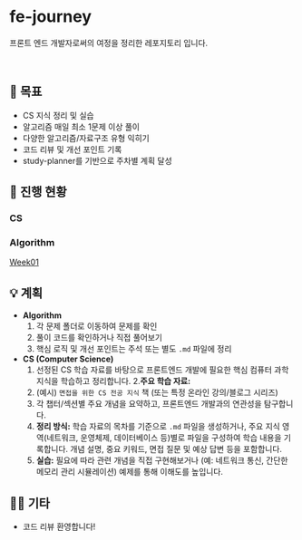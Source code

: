 # fe-journey

프론트 엔드 개발자로써의 여정을 정리한 레포지토리 입니다.

</br>

## 📌 목표

- CS 지식 정리 및 실습
- 알고리즘 매일 최소 1문제 이상 풀이
- 다양한 알고리즘/자료구조 유형 익히기
- 코드 리뷰 및 개선 포인트 기록
- study-planner를 기반으로 주차별 계획 달성

## 📆 진행 현황

### CS

### Algorithm

[Week01](https://github.com/kub938/Algorithm/blob/main/weekly-log/week01.md)

## 💡 계획

- **Algorithm**
  1.  각 문제 폴더로 이동하여 문제를 확인
  2.  풀이 코드를 확인하거나 직접 풀어보기
  3.  핵심 로직 및 개선 포인트는 주석 또는 별도 `.md` 파일에 정리
- **CS (Computer Science)**
  1.  선정된 CS 학습 자료를 바탕으로 프론트엔드 개발에 필요한 핵심 컴퓨터 과학 지식을 학습하고 정리합니다. 2.**주요 학습 자료:**
  2.  (예시) `면접을 위한 CS 전공 지식` 책 (또는 특정 온라인 강의/블로그 시리즈)
  3.  각 챕터/섹션별 주요 개념을 요약하고, 프론트엔드 개발과의 연관성을 탐구합니다.
  4.  **정리 방식:** 학습 자료의 목차를 기준으로 `.md` 파일을 생성하거나, 주요 지식 영역(네트워크, 운영체제, 데이터베이스 등)별로 파일을 구성하여 학습 내용을 기록합니다. 개념 설명, 중요 키워드, 면접 질문 및 예상 답변 등을 포함합니다.
  5.  **실습:** 필요에 따라 관련 개념을 직접 구현해보거나 (예: 네트워크 통신, 간단한 메모리 관리 시뮬레이션) 예제를 통해 이해도를 높입니다.

## 🙋‍♀️ 기타

- 코드 리뷰 환영합니다!
